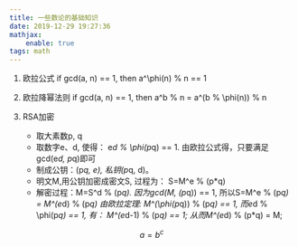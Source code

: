 ```yaml
---
title: 一些数论的基础知识
date: 2019-12-29 19:27:36
mathjax:
    enable: true
tags: math
---
```


1. 欧拉公式
if gcd(a, n) == 1, then a^\phi(n) % n == 1

2. 欧拉降幂法则
if gcd(a, n) == 1, then a^b % n = a^(b % \phi(n)) % n

2. RSA加密
    - 取大素数p, q
    - 取数字e、d, 使得： e*d % \phi(p*q) == 1. 由欧拉公式得，只要满足gcd(e*d, p*q)即可
    - 制成公钥：(p*q, e), 私钥(p*q, d)。
    - 明文M,用公钥加密成密文S, 过程为： S=M^e % (p*q)
    - 解密过程：M=S^d % (p*q). 因为gcd(M, (p*q)) == 1, 所以S=M^e % (p*q) = M^(e*d) % (p*q)
        由欧拉定理: M^(\phi(p*q)) % (p*q) == 1, 而e*d % \phi(p*q) == 1, 有： M^(e*d-1) % (p*q) == 1;
        从而M^(e*d) % (p*q) = M;                                    


$$a=b^c$$